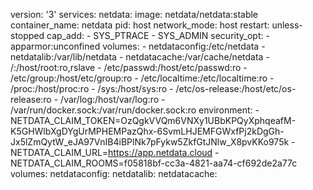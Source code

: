 version: '3'
services:
  netdata:
    image: netdata/netdata:stable
    container_name: netdata
    pid: host
    network_mode: host
    restart: unless-stopped
    cap_add:
      - SYS_PTRACE
      - SYS_ADMIN
    security_opt:
      - apparmor:unconfined
    volumes:
      - netdataconfig:/etc/netdata
      - netdatalib:/var/lib/netdata
      - netdatacache:/var/cache/netdata
      - /:/host/root:ro,rslave
      - /etc/passwd:/host/etc/passwd:ro
      - /etc/group:/host/etc/group:ro
      - /etc/localtime:/etc/localtime:ro
      - /proc:/host/proc:ro
      - /sys:/host/sys:ro
      - /etc/os-release:/host/etc/os-release:ro
      - /var/log:/host/var/log:ro
      - /var/run/docker.sock:/var/run/docker.sock:ro
    environment:
      - NETDATA_CLAIM_TOKEN=OzQgkVVQm6VNXy1UBbKPQyXphqeafM-K5GHWlbXgDYgUrMPHEMPazQhx-6SvmLHJEMFGWxfPj2kDgGh-Jx5lZmQytW_eJA97VnIB4iBPlNk7pFykw5ZkfGtJNlw_X8pvKKo975k
      - NETDATA_CLAIM_URL=https://app.netdata.cloud
      - NETDATA_CLAIM_ROOMS=f05818bf-cc3a-4821-aa74-cf692de2a77c
volumes:
  netdataconfig:
  netdatalib:
  netdatacache:
